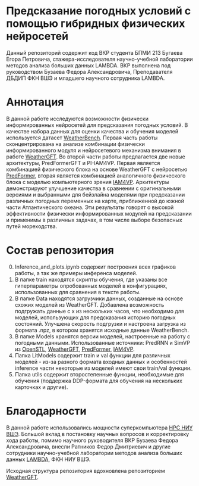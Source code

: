 # Предсказание погодных условий с помощью гибридных физических нейросетей

Данный репозиторий содержит код ВКР студента БПМИ 213 Бугаева Егора Петровича, стажера-исследователя научно-учебной лаборатории методов анализа больших данных LAMBDA. ВКР выполнена под руководством Бузаева Федора Александровича, Преподавателя ДБДИП ФКН ВШЭ и младшего научного сотрудника LAMBDA.

# Аннотация 
В данной работе исследуются возможности физически информированных нейросетей для предсказания погодных условий. В качестве набора данных для оценки качества и обучения моделей используется датасет [WeatherBench](https://github.com/pangeo-data/WeatherBench). Первая часть работы сконцентрирована на анализе комбинации физически информированного модуля и нейросетевого механизма внимания в работе [WeatherGFT](https://github.com/black-yt/WeatherGFT). Во второй части работы предлагается две новые архитектуры, PredFormerGFT и PI-IAM4VP. Первая является комбинацией физического блока на основе WeatherGFT с нейросетью [PredFormer](https://github.com/yyyujintang/PredFormer), вторая является комбинацией аналогичного физического блока с моделью компьютерного зрения [IAM4VP](https://github.com/seominseok0429/Masked-Autoregressive-Model-for-Weather-Forecasting). Архитектуры демонстрируют улучшение качества в сравнении с оригинальными версиями и выбранными для бейзлайна моделями при предсказании различных погодных переменных на карте, приближенной до южной части Атлантического океана. Эти результаты говорят о высокой эффективности физически информированных модулей на предсказании и применимы в различных задачах, в том числе выборе безопасных путей мореходства.

# Состав репозитория
0. Inference_and_plots.ipynb содержит построения всех графиков работы, а так же примеры инференса моделей.
1. В папке train находятся скрипты обучения, где указаны все гиперпараметры опробованных моделей в конфигурациях, использованных для сравнения в тексте работы.
2. В папке Data находятся загрузчики данных, созданные на основе схожих моделей из WeatherGFT. Добавлена возможность подгружать данные с x из нескольких часов, что необходимо для моделей, использующих для предсказания историю погодных состояний. Улучшена скорость подгрузки и настроена загрузка из формата .npz, в котором хранятся исходные данные WeatherBench.
3. В папке Models хранятся версии моделей, настроенные на работу с погодными данными. Использованные источники: PredRNN и SimVP из [OpenSTL](https://github.com/chengtan9907/OpenSTL), [WeatherGFT](https://github.com/black-yt/WeatherGFT), [PredFormer](https://github.com/yyyujintang/PredFormer), [IAM4VP](https://github.com/seominseok0429/Masked-Autoregressive-Model-for-Weather-Forecasting).
4. Папка LitModels содержит train и val функции для различных моделей - из-за разного формата входных данных и особенностей inference части некоторые из моделей имеют свои train/val функции.
5. Папка utils содержит второстепенные функции, необходимые для обучения (поддержка DDP-формата для обучения на нескольких карточках и другие).

# Благодарности
В данной работе использовались мощности суперкомпьютера [HPC НИУ ВШЭ](https://hpc.hse.ru/). Большой вклад в постановку научных вопросов и корректировку хода работы, помимо научного руководителя ВКР Бузаева Федора Александровича, внесли Ратников Федор Дмитриевич и другие сотрудники научно-учебной лаборатории методов анализа больших данных [LAMBDA](https://cs.hse.ru/iai/lambda/), ФКН НИУ ВШЭ.

Исходная структура репозитория вдохновлена репозиторием [WeatherGFT](https://github.com/black-yt/WeatherGFT).
